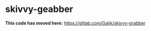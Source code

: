 skivvy-geabber
==============

**This code has moved here:** https://gitlab.com/Galik/skivvy-grabber


